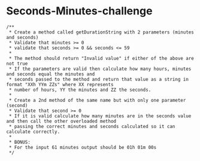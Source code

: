 # Seconds-Minutes-challenge

	/**
	 * Create a method called getDurationString with 2 parameters (minutes and seconds)
	 * Validate that minutes >= 0
	 * validate that seconds >= 0 && seconds <= 59
	 * 
	 * The method should return "Invalid value" if either of the above are not true
	 * If the parameters are valid then calculate how many hours, minutes and seconds equal the minutes and
	 * seconds passed to the method and return that value as a string in format "XXh YYm ZZs" where XX represents
	 * number of hours, YY the minutes and ZZ the seconds.
	 * 
	 * Create a 2nd method of the same name but with only one parameter (second)
	 * Validate that second >= 0
	 * If it is valid calculate how many minutes are in the seconds value and then call the other overloaded method
	 * passing the correct minutes and seconds calculated so it can calculate correctly.
	 * 
	 * BONUS:
	 * For the input 61 minutes output should be 01h 01m 00s
	 */
